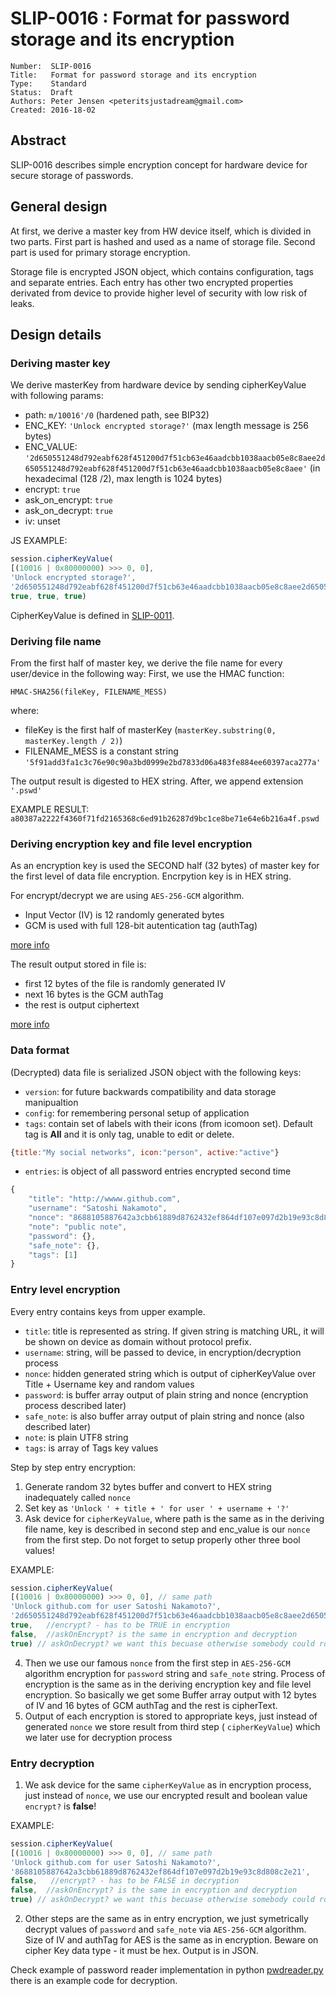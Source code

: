 # SLIP-0016 : Format for password storage and its encryption

```
Number:  SLIP-0016
Title:   Format for password storage and its encryption
Type:    Standard
Status:  Draft
Authors: Peter Jensen <peteritsjustadream@gmail.com>
Created: 2016-18-02
```

## Abstract

SLIP-0016 describes simple encryption concept for hardware device for secure storage of passwords.

## General design

At first, we derive a master key from HW device itself, which is divided in two parts.
First part is hashed and used as a name of storage file.
Second part is used for primary storage encryption.

Storage file is encrypted JSON object, which contains configuration, tags and separate entries. Each entry has other two encrypted properties derivated from  device to provide higher level of security with low risk of leaks.

## Design details

### Deriving master key

We derive masterKey from hardware device by sending cipherKeyValue with following params:

* path: `m/10016'/0` (hardened path, see BIP32)
* ENC_KEY: `'Unlock encrypted storage?'` (max length message is 256 bytes)
* ENC_VALUE: `'2d650551248d792eabf628f451200d7f51cb63e46aadcbb1038aacb05e8c8aee2d650551248d792eabf628f451200d7f51cb63e46aadcbb1038aacb05e8c8aee'` (in hexadecimal (128 /2), max length is 1024 bytes)
* encrypt: `true`
* ask_on_encrypt: `true`
* ask_on_decrypt: `true`
* iv: unset

JS EXAMPLE:

```javascript
session.cipherKeyValue(
[(10016 | 0x80000000) >>> 0, 0],
'Unlock encrypted storage?',
'2d650551248d792eabf628f451200d7f51cb63e46aadcbb1038aacb05e8c8aee2d650551248d792eabf628f451200d7f51cb63e46aadcbb1038aacb05e8c8aee',
true, true, true)
```

CipherKeyValue is defined in [SLIP-0011](slip-0011.md).

### Deriving file name

From the first half of master key, we derive the file name for every user/device in the following way:
First, we use the HMAC function:

`HMAC-SHA256(fileKey, FILENAME_MESS)`

where:

- fileKey is the first half of masterKey (`masterKey.substring(0, masterKey.length / 2)`)
- FILENAME_MESS is a constant string `'5f91add3fa1c3c76e90c90a3bd0999e2bd7833d06a483fe884ee60397aca277a'`

The output result is digested to HEX string. After, we append extension `'.pswd'`

EXAMPLE RESULT: `a80387a2222f4360f71fd2165368c6ed91b26287d9bc1ce8be71e64e6b216a4f.pswd`

### Deriving encryption key and file level encryption

As an encryption key is used the SECOND half (32 bytes) of master key for the first level of data file encryption. Encrpytion key is in HEX string.

For encrypt/decrypt we are using `AES-256-GCM` algorithm.

- Input Vector (IV) is 12 randomly generated bytes
- GCM is used with full 128-bit autentication tag (authTag)

[more info](https://nodejs.org/api/crypto.html#crypto_crypto_createcipheriv_algorithm_key_iv)

The result output stored in file is:

- first 12 bytes of the file is randomly generated IV
- next 16 bytes is the GCM authTag
- the rest is output ciphertext

[more info](https://nodejs.org/api/crypto.html#crypto_crypto_createdecipheriv_algorithm_key_iv)

### Data format

(Decrypted) data file is serialized JSON object with the following keys:

* `version`: for future backwards compatibility and data storage manipualtion
* `config`: for remembering personal setup of application
* `tags`: contain set of labels with their icons (from icomoon set). Default tag is **All** and it is only tag, unable to edit or delete.

```javascript
{title:"My social networks", icon:"person", active:"active"}
```

* `entries`: is object of all password entries encrypted second time

```javascript
{
    "title": "http://wwww.github.com",
    "username": "Satoshi Nakamoto",
    "nonce": "8688105887642a3cbb61889d8762432ef864df107e097d2b19e93c8d808c2e21",
    "note": "public note",
    "password": {},
    "safe_note": {},
    "tags": [1]
}
```

### Entry level encryption

Every entry contains keys from upper example.

- `title`: title is represented as string. If given string is matching URL, it will be shown on device as domain without protocol prefix.
- `username`: string, will be passed to device, in encryption/decryption process
- `nonce`: hidden generated string which is output of cipherKeyValue over Title + Username key and random values
- `password`: is buffer array output of plain string and nonce (encryption process described later)
- `safe_note`: is also buffer array output of plain string and nonce (also described later)
- `note`: is plain UTF8 string
- `tags`: is array of Tags key values

Step by step entry encryption:

1. Generate random 32 bytes buffer and convert to HEX string inadequately called `nonce`
2. Set key as `'Unlock ' + title + ' for user ' + username + '?'`
3. Ask device for `cipherKeyValue`, where path is the same as in the deriving file name, key is described in second step and enc_value is our `nonce` from the first step. Do not forget to setup properly other three bool values!

EXAMPLE:

```javascript
session.cipherKeyValue(
[(10016 | 0x80000000) >>> 0, 0], // same path
'Unlock github.com for user Satoshi Nakamoto?',
'2d650551248d792eabf628f451200d7f51cb63e46aadcbb1038aacb05e8c8aee2d650551248d792eabf628f451200d7f51cb63e46aadcbb1038aacb05e8c8aee',
true,   //encrypt? - has to be TRUE in encryption
false,  //askOnEncrypt? is the same in encryption and decryption
true) // askOnDecrypt? we want this becuase otherwise somebody could rob us!
```

4. Then we use our famous `nonce` from the first step in `AES-256-GCM` algorithm encryption for `password` string and `safe_note` string. Process of encryption is the same as in the deriving encryption key and file level encryption. So basically we get some Buffer array output with 12 bytes of IV and 16 bytes of GCM authTag and the rest is cipherText.
5. Output of each encryption is stored to appropriate keys, just instead of generated `nonce` we store result from third step ( `cipherKeyValue`) which we later use for decryption process

### Entry decryption

1. We ask device for the same  `cipherKeyValue` as in encryption process, just instead of  `nonce`, we use our encrypted result and boolean value  `encrypt?` is **false**!

EXAMPLE:

```javascript
session.cipherKeyValue(
[(10016 | 0x80000000) >>> 0, 0], // same path
'Unlock github.com for user Satoshi Nakamoto?',
'8688105887642a3cbb61889d8762432ef864df107e097d2b19e93c8d808c2e21',
false,   //encrypt? - has to be FALSE in decryption
false,  //askOnEncrypt? is the same in encryption and decryption
true) // askOnDecrypt? we want this becuase otherwise somebody could rob us!
```

2. Other steps are the same as in entry encryption, we just symetrically decrypt values of `password` and  `safe_note` via `AES-256-GCM` algorithm. Size of IV and authTag for AES is the same as in encryption. Beware on cipher Key data type - it must be hex. Output is in JSON.

Check example of password reader implementation in python [pwdreader.py](slip-0016/pwdreader.py) there is an example code for decryption.
